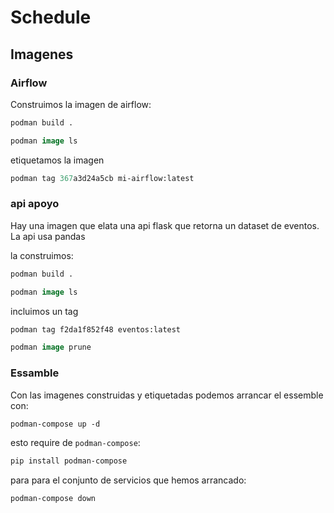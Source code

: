 # Schedule

## Imagenes

### Airflow

Construimos la imagen de airflow:

```ps
podman build .

podman image ls
```

etiquetamos la imagen

```ps
podman tag 367a3d24a5cb mi-airflow:latest
```

### api apoyo

Hay una imagen que elata una api flask que retorna un dataset de eventos. La api usa pandas

la construimos:

```ps
podman build .

podman image ls
```

incluimos un tag

```ps
podman tag f2da1f852f48 eventos:latest

podman image prune
```

### Essamble

Con las imagenes construidas y etiquetadas podemos arrancar el essemble con:

```ps
podman-compose up -d
```

esto require de `podman-compose`:

```ps
pip install podman-compose
```

para para el conjunto de servicios que hemos arrancado:

```ps
podman-compose down
```